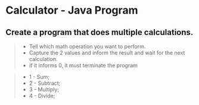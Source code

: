 # Calculator - Java Program

## Create a program that does multiple calculations.

> - Tell which math operation you want to perform.
> - Capture the 2 values and inform the result and wait for the next calculation.
> - if it informs 0, it must terminate the program

> - 1 - Sum;
> - 2 - Subtract;
> - 3 - Multiply;
> - 4 - Divide;